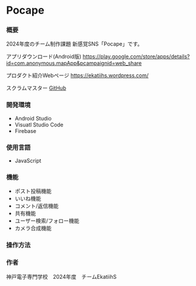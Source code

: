 # Pocape

### 概要
2024年度のチーム制作課題
新感覚SNS「Pocape」です。

アプリダウンロード(Android版)
https://play.google.com/store/apps/details?id=com.anonymous.mapApp&pcampaignid=web_share

プロダクト紹介Webページ
<https://ekatiihs.wordpress.com/>

スクラムマスター [GitHub](https://github.com/KAZ02)

### 開発環境
- Android Studio
- Visuatl Studio Code
- Firebase

### 使用言語
- JavaScript

### 機能
- ポスト投稿機能
- いいね機能
- コメント/返信機能
- 共有機能
- ユーザー検索/フォロー機能
- カメラ合成機能

### 操作方法

### 作者
神戸電子専門学校　2024年度　チームEkatiihS
